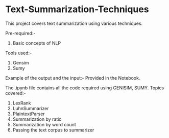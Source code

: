 # Text-Summarization-Techniques
This project covers text summarization using various techniques.

Pre-required:-
1. Basic concepts of NLP

Tools used:-
1. Gensim
2. Sumy

Example of the output and the input:-
  Provided in the Notebook.

The .ipynb file contains all the code required using GENISIM, SUMY.
Topics covered:-
1. LexRank
2. LuhnSummarizer
3. PlaintextParser
4. Summarization by ratio
5. Summarization by word count
6. Passing the text corpus to summarizer
